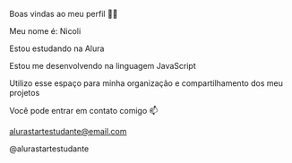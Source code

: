 Boas vindas ao meu perfil 💙💙

Meu nome é: Nicoli

Estou estudando na Alura

Estou me desenvolvendo na linguagem JavaScript

Utilizo esse espaço para minha organização e compartilhamento dos meu projetos 

Você pode entrar em contato comigo 📫

alurastartestudante@email.com

@alurastartestudante
